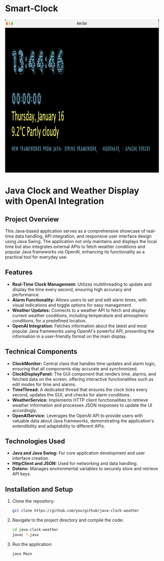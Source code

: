 # Smart-Clock

<img src="https://github.com/NooredeenAjaj/Smart-Clock/blob/main/smart%20clock.png" width="1000" height="500">


# Java Clock and Weather Display with OpenAI Integration

## Project Overview

This Java-based application serves as a comprehensive showcase of real-time data handling, API integration, and responsive user interface design using Java Swing. The application not only maintains and displays the local time but also integrates external APIs to fetch weather conditions and popular Java frameworks via OpenAI, enhancing its functionality as a practical tool for everyday use.

## Features

- **Real-Time Clock Management:** Utilizes multithreading to update and display the time every second, ensuring high accuracy and performance.
- **Alarm Functionality:** Allows users to set and edit alarm times, with visual indications and toggle options for easy management.
- **Weather Updates:** Connects to a weather API to fetch and display current weather conditions, including temperature and atmospheric conditions, for a predefined location.
- **OpenAI Integration:** Fetches information about the latest and most popular Java frameworks using OpenAI's powerful API, presenting the information in a user-friendly format on the main display.

## Technical Components

- **ClockMonitor:** Central class that handles time updates and alarm logic, ensuring that all components stay accurate and synchronized.
- **ClockDisplayPanel:** The GUI component that renders time, alarms, and fetched data on the screen, offering interactive functionalities such as edit modes for time and alarms.
- **TimeThread:** A dedicated thread that ensures the clock ticks every second, updates the GUI, and checks for alarm conditions.
- **WeatherService:** Implements HTTP client functionalities to retrieve weather information and processes JSON responses to update the UI accordingly.
- **OpenAIService:** Leverages the OpenAI API to provide users with valuable data about Java frameworks, demonstrating the application's extendibility and adaptability to different APIs.

## Technologies Used

- **Java and Java Swing:** For core application development and user interface creation.
- **HttpClient and JSON:** Used for networking and data handling.
- **Dotenv:** Manages environmental variables to securely store and retrieve API keys.

## Installation and Setup

1. Clone the repository:
   ```bash
   git clone https://github.com/yourgithub/java-clock-weather
   ```
2. Navigate to the project directory and compile the code:
   ```bash
   cd java-clock-weather
   javac *.java
   ```
3. Run the application:
   ```bash
   java Main
   ```


